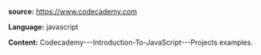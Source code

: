 **source:** https://www.codecademy.com

**Language:** javascript

**Content:** Codecademy---Introduction-To-JavaScript---Projects examples.



